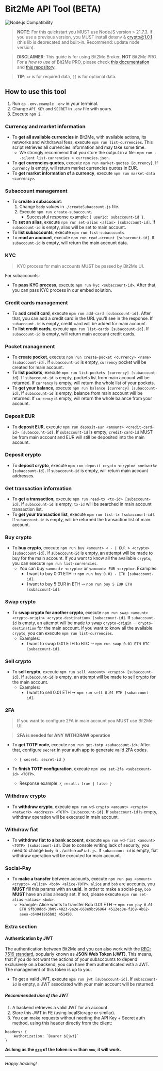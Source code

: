 # Bit2Me API Tool (BETA)

![Node.js Compatibility](https://img.shields.io/badge/Node.js-%3E%3D%2021.7.3-brightgreen)

> **NOTE**: For this quickstart you MUST use NodeJS version > 21.7.3. If you use a previous version, you MUST install dotenv & crypto@1.0.1 (this lib is deprecated and built-in. Recommend: update node version).

> **DISCLAIMER**: This guide is for using Bit2Me Broker, **NOT** Bit2Me PRO. For a _how to use_ of Bit2Me PRO, please check [this documentation](https://api.bit2me.com/trading-spot-rest) and [this repository](https://github.com/bit2me-devs/trading-spot-samples).

> **TIP**: `<>` is for required data, `[]` is for optional data.

## How to use this tool
1. Run `cp .env.example .env` in your terminal.
2. Change `API_KEY` and `SECRET` in `.env` file with yours.
3. Execute `npm i`.

### Currency and market information
- To **get all available currencies** in Bit2Me, with available actions, its networks and withdrawal fees, execute `npm run list-currencies`. This script retrieves all currencies information and may take some time.
    - We strongly recommend that you store the output in a file: `npm run --silent list-currencies > currencies.json`.
- To **get currencies quotes**, execute `npm run market-quotes [currency]`. If `currency` is empty, will return market currencies quotes in EUR.
- To **get market information of a currency**, execute `npm run market-data <currency>`.

### Subaccount management
- To **create a subaccount**:
    1. Change `body` values in `./createSubaccount.js` file.
    2. Execute `npm run create-subaccount`.
        - Successful response example: `{ userId: subaccount-id }`.
- To **set an alias**, execute `npm run set-alias <alias> [subaccount-id]`. If `subaccount-id` is empty, alias will be set to main account.
- To **list subaccounts**, execute `npm run list-subaccounts`.
- To **read an account**, execute `npm run read-account [subaccount-id]`. If `subaccount-id` is empty, will return the main account data.

### KYC
> KYC process for main accounts MUST be passed by Bit2Me UI.

For subaccounts:
- To **pass KYC process**, execute `npm run kyc <subaccount-id>`. After that, you can pass KYC process in our embed solution.

### Credit cards management
- To **add credit card**, execute `npm run add-card [subaccount-id]`. After that, you can add a credit card in the URL you'll see in the response. If `subaccount-id` is empty, credit card will be added for main account.
- To **list credit cards**, execute `npm run list-cards [subaccount-id]`. If `subaccount-id` is empty, will return main account credit cards.

### Pocket management
- To **create pocket**, execute `npm run create-pocket <currency> <name> [subaccount-id]`. If `subaccount-id` is empty, `currency` pocket will be created for main account.
- To **list pockets**, execute `npm run list-pockets [currency] [subaccount-id]`. If `subaccount-id` is empty, pockets list from main account will be returned. If `currency` is empty, will return the whole list of your pockets.
- To **get your balance**, execute `npm run balance [currency] [subaccount-id]`. If `subaccount-id` is empty, balance from main account will be returned. If `currency` is empty, will return the whole balance from your account.

### Deposit EUR
- To **deposit EUR**, execute `npm run deposit-eur <amount> <credit-card-id> [subaccount-id]`. If `subaccount-id` is empty, `credit-card-id` MUST be from main account and EUR will still be deposited into the main account.

### Deposit crypto
- To **deposit crypto**, execute `npm run deposit-crypto <crypto> <network> [subaccount-id]`. If `subaccount-id` is empty, will return main account addresses.

### Get transaction information
- To **get a transaction**, execute `npm run read-tx <tx-id> [subaccount-id]`. If `subaccount-id` is empty, `tx-id` will be searched in main account transaction list.
- To **get your transaction list**, execute `npm run list-tx [subaccount-id]`. If `subaccount-id` is empty, will be returned the transaction list of main account.

### Buy crypto
- To **buy crypto**, execute `npm run buy <amount> < - | EUR > <crypto> [subaccount-id]`. If `subaccount-id` is empty, an attempt will be made to buy for the main account. If you want to know all the available `crypto`, you can execute `npm run list-currencies`.
    - You can buy `<amount> <crypto>` or `<amount> EUR <crypto>`. Examples: 
        - I want to buy 0.01 ETH ➙ `npm run buy 0.01 - ETH [subaccount-id]`.
        - I want to buy 5 EUR in ETH ➙ `npm run buy 5 EUR ETH [subaccount-id]`.

### Swap crypto
- To **swap crypto for another crypto**, execute `npm run swap <amount> <crypto-origin> <crypto-destination> [subaccount-id]`. If `subaccount-id` is empty, an attempt will be made to swap `crypto-origin ➙ crypto-destination` for the main account. If you want to know all the available `crypto`, you can execute `npm run list-currencies`.
    - Examples: 
        - I want to swap 0.01 ETH to BTC ➙ `npm run swap 0.01 ETH BTC [subaccount-id]`.
        
### Sell crypto
- To **sell crypto**, execute `npm run sell <amount> <crypto> [subaccount-id]`. If `subaccount-id` is empty, an attempt will be made to sell crypto for the main account.
    - Examples: 
        - I want to sell 0.01 ETH ➙ `npm run sell 0.01 ETH [subaccount-id]`.

### 2FA
> If you want to configure 2FA in main account you MUST use Bit2Me UI.

> **2FA is needed for ANY WITHDRAW operation**

- To **get TOTP code**, execute `npm run get-totp <subaccount-id>`. After that, configure `secret` in your auth app to generate valid 2FA codes.
    - `{ secret: secret-id }`

- To **finish TOTP configuration**, execute `npm use set-2fa <subaccount-id> <TOTP>`.
    - Response example: `{ result: true | false }`

### Withdraw crypto
- To **withdraw crypto**, execute `npm run wd-crypto <amount> <crypto> <network> <address> <TOTP> [subaccount-id]`. If `subaccount-id` is empty, withdraw operation will be executed in main account.

### Withdraw fiat
- To **withdraw fiat to a bank account**, execute `npm run wd-fiat <amount> <TOTP> [subaccount-id]`. Due to console writing lack of security, you need to change `body` in `./withdrawFiat.js`. If `subaccount-id` is empty, fiat withdraw operation will be executed for main account.

### Social-Pay
- To **make a transfer** between accounts, execute `npm run pay <amount> <crypto> <alice> <bob> <alice-TOTP>`. `alice` and `bob` are accounts, you **MUST** fill this params with an **uuid**. In order to make a social-pay, `bob` **MUST** have an alias already set. If not, please execute `npm run set-alias <alias> <bob>`.
    - Example: Alice wants to transfer Bob 0.01 ETH ➙ `npm run pay 0.01 ETH 9fb38ddd-3b09-4823-9a2e-668e9bc96964 4512ec8e-f269-4b62-aeea-c64041865b83 451450`.

### Extra section

#### Authentication by JWT
The authentication between Bit2Me and you can also work with the [RFC-7519 standard](https://datatracker.ietf.org/doc/html/rfc7519), popularly known as **JSON Web Token (JWT)**. This means, that if you do not want the actions of your subaccounts to depend exclusively on a backend, you can have them authenticated with a JWT. The management of this token is up to you.

- To get a valid JWT, execute `npm run jwt [subaccount-id]`. If `subaccount-id` is empty, a JWT associated with your main account will be returned.

##### Recommended use of the JWT
1. A backend retrieves a valid JWT for an account.
2. Store this JWT in FE (using localStorage or similar).
3. You can make requests without needing the API Key + Secret auth method, using this header directly from the client:
```JS
headers: {
    Authorization: `Bearer ${jwt}`
}
```

**As long as the [`exp`](https://datatracker.ietf.org/doc/html/rfc7519#section-4.1.4) of the token is `<=` than `now`, it will work.**

---

_Happy hacking!_
